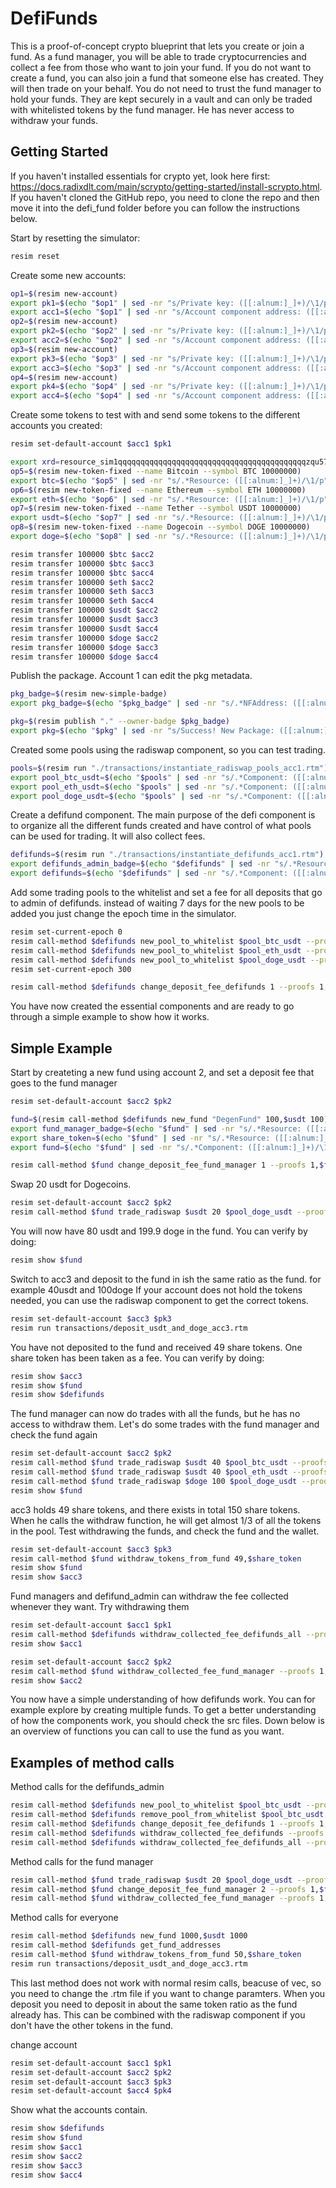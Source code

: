 # DefiFunds

This is a proof-of-concept crypto blueprint that lets you create or join a fund. As a fund manager, you will be able to trade cryptocurrencies and collect a fee from those who want to join your fund. If you do not want to create a fund, you can also join a fund that someone else has created. They will then trade on your behalf. You do not need to trust the fund manager to hold your funds. They are kept securely in a vault and can only be traded with whitelisted tokens by the fund manager. He has never access to withdraw your funds.

## Getting Started

If you haven't installed essentials for crypto yet, look here first: https://docs.radixdlt.com/main/scrypto/getting-started/install-scrypto.html. If you haven't cloned the GitHub repo, you need to clone the repo and then move it into the defi_fund folder before you can follow the instructions below.

Start by resetting the simulator:

```sh
resim reset
```

Create some new accounts:

```sh
op1=$(resim new-account)
export pk1=$(echo "$op1" | sed -nr "s/Private key: ([[:alnum:]_]+)/\1/p")
export acc1=$(echo "$op1" | sed -nr "s/Account component address: ([[:alnum:]_]+)/\1/p")
op2=$(resim new-account)
export pk2=$(echo "$op2" | sed -nr "s/Private key: ([[:alnum:]_]+)/\1/p")
export acc2=$(echo "$op2" | sed -nr "s/Account component address: ([[:alnum:]_]+)/\1/p")
op3=$(resim new-account)
export pk3=$(echo "$op3" | sed -nr "s/Private key: ([[:alnum:]_]+)/\1/p")
export acc3=$(echo "$op3" | sed -nr "s/Account component address: ([[:alnum:]_]+)/\1/p")
op4=$(resim new-account)
export pk4=$(echo "$op4" | sed -nr "s/Private key: ([[:alnum:]_]+)/\1/p")
export acc4=$(echo "$op4" | sed -nr "s/Account component address: ([[:alnum:]_]+)/\1/p")
```

Create some tokens to test with and send some tokens to the different accounts you created:

```sh
resim set-default-account $acc1 $pk1

export xrd=resource_sim1qqqqqqqqqqqqqqqqqqqqqqqqqqqqqqqqqqqqqqqqqqzqu57yag
op5=$(resim new-token-fixed --name Bitcoin --symbol BTC 10000000)
export btc=$(echo "$op5" | sed -nr "s/.*Resource: ([[:alnum:]_]+)/\1/p")
op6=$(resim new-token-fixed --name Ethereum --symbol ETH 10000000)
export eth=$(echo "$op6" | sed -nr "s/.*Resource: ([[:alnum:]_]+)/\1/p")
op7=$(resim new-token-fixed --name Tether --symbol USDT 10000000)
export usdt=$(echo "$op7" | sed -nr "s/.*Resource: ([[:alnum:]_]+)/\1/p")
op8=$(resim new-token-fixed --name Dogecoin --symbol DOGE 10000000)
export doge=$(echo "$op8" | sed -nr "s/.*Resource: ([[:alnum:]_]+)/\1/p")

resim transfer 100000 $btc $acc2
resim transfer 100000 $btc $acc3
resim transfer 100000 $btc $acc4
resim transfer 100000 $eth $acc2
resim transfer 100000 $eth $acc3
resim transfer 100000 $eth $acc4
resim transfer 100000 $usdt $acc2
resim transfer 100000 $usdt $acc3
resim transfer 100000 $usdt $acc4
resim transfer 100000 $doge $acc2
resim transfer 100000 $doge $acc3
resim transfer 100000 $doge $acc4
```

Publish the package. Account 1 can edit the pkg metadata.

```sh
pkg_badge=$(resim new-simple-badge)
export pkg_badge=$(echo "$pkg_badge" | sed -nr "s/.*NFAddress: ([[:alnum:]_]+)/\1/p" | sed '1q;d')

pkg=$(resim publish "." --owner-badge $pkg_badge)
export pkg=$(echo "$pkg" | sed -nr "s/Success! New Package: ([[:alnum:]_]+)/\1/p")
```

Created some pools using the radiswap component, so you can test trading.

```sh
pools=$(resim run "./transactions/instantiate_radiswap_pools_acc1.rtm")
export pool_btc_usdt=$(echo "$pools" | sed -nr "s/.*Component: ([[:alnum:]_]+)/\1/p" | sed '1q;d')
export pool_eth_usdt=$(echo "$pools" | sed -nr "s/.*Component: ([[:alnum:]_]+)/\1/p" | sed '2q;d')
export pool_doge_usdt=$(echo "$pools" | sed -nr "s/.*Component: ([[:alnum:]_]+)/\1/p" | sed '3q;d')
```

Create a defifund component. The main purpose of the defi component is to organize all the different funds created and have control of what pools can be used for trading. It will also collect fees.

```sh
defifunds=$(resim run "./transactions/instantiate_defifunds_acc1.rtm")
export defifunds_admin_badge=$(echo "$defifunds" | sed -nr "s/.*Resource: ([[:alnum:]_]+)/\1/p" | sed '1q;d')
export defifunds=$(echo "$defifunds" | sed -nr "s/.*Component: ([[:alnum:]_]+)/\1/p")
```

Add some trading pools to the whitelist and set a fee for all deposits that go to admin of defifunds. instead of waiting 7 days for the new pools to be added you just change the epoch time in the simulator.

```sh
resim set-current-epoch 0
resim call-method $defifunds new_pool_to_whitelist $pool_btc_usdt --proofs 1,$defifunds_admin_badge
resim call-method $defifunds new_pool_to_whitelist $pool_eth_usdt --proofs 1,$defifunds_admin_badge
resim call-method $defifunds new_pool_to_whitelist $pool_doge_usdt --proofs 1,$defifunds_admin_badge
resim set-current-epoch 300

resim call-method $defifunds change_deposit_fee_defifunds 1 --proofs 1,$defifunds_admin_badge
```

You have now created the essential components and are ready to go through a simple example to show how it works.

## Simple Example

Start by createting a new fund using account 2, and set a deposit fee that goes to the fund manager

```sh
resim set-default-account $acc2 $pk2

fund=$(resim call-method $defifunds new_fund "DegenFund" 100,$usdt 100)
export fund_manager_badge=$(echo "$fund" | sed -nr "s/.*Resource: ([[:alnum:]_]+)/\1/p" | sed '1q;d')
export share_token=$(echo "$fund" | sed -nr "s/.*Resource: ([[:alnum:]_]+)/\1/p" | sed '3q;d')
export fund=$(echo "$fund" | sed -nr "s/.*Component: ([[:alnum:]_]+)/\1/p")

resim call-method $fund change_deposit_fee_fund_manager 1 --proofs 1,$fund_manager_badge

```

Swap 20 usdt for Dogecoins.

```sh
resim set-default-account $acc2 $pk2
resim call-method $fund trade_radiswap $usdt 20 $pool_doge_usdt --proofs 1,$fund_manager_badge
```

You will now have 80 usdt and 199.9 doge in the fund. You can verify by doing:

```sh
resim show $fund
```

Switch to acc3 and deposit to the fund in ish the same ratio as the fund. for example 40usdt and 100doge
If your account does not hold the tokens needed, you can use the radiswap component to get the correct tokens.

```sh
resim set-default-account $acc3 $pk3
resim run transactions/deposit_usdt_and_doge_acc3.rtm
```

You have not deposited to the fund and received 49 share tokens. One share token has been taken as a fee. You can verify by doing:

```sh
resim show $acc3
resim show $fund
resim show $defifunds
```

The fund manager can now do trades with all the funds, but he has no access to withdraw them.
Let's do some trades with the fund manager and check the fund again

```sh
resim set-default-account $acc2 $pk2
resim call-method $fund trade_radiswap $usdt 40 $pool_btc_usdt --proofs 1,$fund_manager_badge
resim call-method $fund trade_radiswap $usdt 40 $pool_eth_usdt --proofs 1,$fund_manager_badge
resim call-method $fund trade_radiswap $doge 100 $pool_doge_usdt --proofs 1,$fund_manager_badge
resim show $fund
```

acc3 holds 49 share tokens, and there exists in total 150 share tokens. When he calls the withdraw function,
he will get almost 1/3 of all the tokens in the pool. Test withdrawing the funds, and check the fund and the wallet.

```sh
resim set-default-account $acc3 $pk3
resim call-method $fund withdraw_tokens_from_fund 49,$share_token
resim show $fund
resim show $acc3
```

Fund managers and defifund_admin can withdraw the fee collected whenever they want. Try withdrawing them

```sh
resim set-default-account $acc1 $pk1
resim call-method $defifunds withdraw_collected_fee_defifunds_all --proofs 1,$defifunds_admin_badge
resim show $acc1

resim set-default-account $acc2 $pk2
resim call-method $fund withdraw_collected_fee_fund_manager --proofs 1,$fund_manager_badge
resim show $acc2
```

You now have a simple understanding of how defifunds work. You can for example explore by creating multiple funds. To get a better understanding of how the components work, you should check the src files. Down below is an overview of functions you can call to use the fund as you want.

## Examples of method calls

Method calls for the defifunds_admin

```sh
resim call-method $defifunds new_pool_to_whitelist $pool_btc_usdt --proofs 1,$defifunds_admin_badge
resim call-method $defifunds remove_pool_from_whitelist $pool_btc_usdt --proofs 1,$defifunds_admin_badge
resim call-method $defifunds change_deposit_fee_defifunds 1 --proofs 1,$defifunds_admin_badge
resim call-method $defifunds withdraw_collected_fee_defifunds --proofs 1,$defifunds_admin_badge
resim call-method $defifunds withdraw_collected_fee_defifunds_all --proofs 1,$defifunds_admin_badge
```

Method calls for the fund manager

```sh
resim call-method $fund trade_radiswap $usdt 20 $pool_doge_usdt --proofs 1,$fund_manager_badge
resim call-method $fund change_deposit_fee_fund_manager 2 --proofs 1,$fund_manager_badge
resim call-method $fund withdraw_collected_fee_fund_manager --proofs 1,$fund_manager_badge
```

Method calls for everyone

```sh
resim call-method $defifunds new_fund 1000,$usdt 1000
resim call-method $defifunds get_fund_addresses
resim call-method $fund withdraw_tokens_from_fund 50,$share_token
resim run transactions/deposit_usdt_and_doge_acc3.rtm
```

This last method does not work with normal resim calls, beacuse of vec<Bucket>, so you need to change the .rtm file if you want to change paramters. When you deposit you need to deposit in about the same token ratio as the fund already has. This can be combined with the radiswap component if you don't have the other tokens in the fund.

change account

```sh
resim set-default-account $acc1 $pk1
resim set-default-account $acc2 $pk2
resim set-default-account $acc3 $pk3
resim set-default-account $acc4 $pk4
```

Show what the accounts contain.

```sh
resim show $defifunds
resim show $fund
resim show $acc1
resim show $acc2
resim show $acc3
resim show $acc4
```
